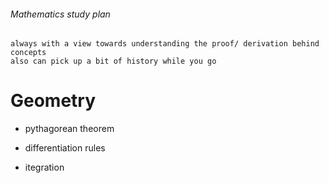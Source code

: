 ###### Mathematics study plan
    always with a view towards understanding the proof/ derivation behind concepts
    also can pick up a bit of history while you go


# Geometry
- pythagorean theorem

- differentiation rules
- itegration 